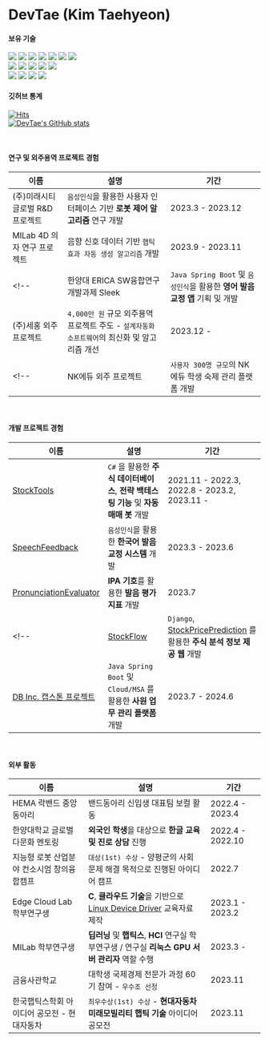 DevTae (Kim Taehyeon)
=====

#### 보유 기술

<div style="display: inline;">
  <img src="https://img.shields.io/badge/Java-007396?style=flat-square&logo=Java&logoColor=white"/>
  <img src="https://img.shields.io/badge/SpringBoot-6DB33F?style=flat-square&logo=Spring&logoColor=white"/>
  <img src="https://img.shields.io/badge/Python-3776AB?style=flat-square&logo=Python&logoColor=white"/>
  <img src="https://img.shields.io/badge/PyTorch-F05032?style=flat-square&logo=PyTorch&logoColor=white"/>
  <img src="https://img.shields.io/badge/django-092E20?style=flat-square&logo=django&logoColor=white"/>
  <img src="https://img.shields.io/badge/C-A8B9CC?style=flat-square&logo=C&logoColor=white"/>
  <!--<img src="https://img.shields.io/badge/PHP-777BB4?style=flat-square&logo=php&logoColor=white"/>-->
  <img src="https://img.shields.io/badge/C%23-239120?style=flat-square&logo=c-sharp&logoColor=white">
  <br/>
  <img src="https://img.shields.io/badge/HTML5-E34F26?style=flat-square&logo=HTML5&logoColor=white"/> 
  <img src="https://img.shields.io/badge/CSS3-1572B6?style=flat-square&logo=CSS3&logoColor=white"/>
  <img src="https://img.shields.io/badge/JavaScript-F7DF1E?style=flat-square&logo=JavaScript&logoColor=white"/>
  <img src="https://img.shields.io/badge/PostgreSQL-4479A1?style=flat-square&logo=PostgreSQL&logoColor=white"/>
  <img src="https://img.shields.io/badge/MySQL-4479A1?style=flat-square&logo=MySQL&logoColor=white"/>
  <br/>
  <img src="https://img.shields.io/badge/Git-F05032?style=flat-square&logo=git&logoColor=white"/>
  <img src="https://img.shields.io/badge/Linux-FCC624?style=flat-square&logo=linux&logoColor=black"/>
  <img src="https://img.shields.io/badge/Ubuntu-E95420?style=flat-square&logo=Ubuntu&logoColor=white"/>
  <img src="https://img.shields.io/badge/Docker-2496ED?style=flat-square&logo=Docker&logoColor=white"/>
</div>

<br/>

#### 깃허브 통계

[![Hits](https://hits.seeyoufarm.com/api/count/incr/badge.svg?url=https%3A%2F%2Fgithub.com%2FDevTae&count_bg=%2379C83D&title_bg=%23555555&icon=&icon_color=%23E7E7E7&title=hits&edge_flat=false)](https://hits.seeyoufarm.com)
<br/>
[![DevTae's GitHub stats](https://github-readme-stats.vercel.app/api?username=DevTae)](https://github.com/anuraghazra/github-readme-stats)

<br/>

#### 연구 및 외주용역 프로젝트 경험
| 이름 | 설명 | 기간 |
|-------|-------------|-------
| (주)미래시티글로벌 R&D 프로젝트 | `음성인식`을 활용한 사용자 인터페이스 기반 **로봇 제어 알고리즘** 연구 개발 | 2023.3 - 2023.12 |
| MILab 4D 의자 연구 프로젝트 | 음향 신호 데이터 기반 `햅틱 효과 자동 생성 알고리즘` 개발 | 2023.9 - 2023.11 |
<!--| 한양대 ERICA SW융합연구개발과제 Sleek | `Java Spring Boot` 및 `음성인식`을 활용한 **영어 발음 교정 앱** 기획 및 개발 | 2023.9 - 2023.12 |-->
| (주)세홍 외주 프로젝트 | `4,000만 원` 규모 외주용역 프로젝트 주도 - `설계자동화 소프트웨어`의 최신화 및 알고리즘 개선 | 2023.12 - |
<!--| NK에듀 외주 프로젝트 | `사용자 300명 규모`의 NK에듀 학생 숙제 관리 플랫폼 개발 | 2023.12 - |-->

<br/>

#### 개발 프로젝트 경험

| 이름 | 설명 | 기간 |
|-------|-------------|-------
| [StockTools](https://github.com/DevTae/StockToolsPreview) | `C#` 을 활용한 **주식 데이터베이스**, **전략 백테스팅 기능** 및 **자동 매매 봇** 개발  | 2021.11 - 2022.3, <br/> 2022.8 - 2023.2, <br/> 2023.11 - |
| [SpeechFeedback](https://github.com/DevTae/SpeechFeedback) | `음성인식`을 활용한 **한국어 발음 교정 시스템** 개발 | 2023.3 - 2023.6 |
| [PronunciationEvaluator](https://github.com/DevTae/PronunciationEvaluator) | **IPA 기호**를 활용한 **발음 평가 지표** 개발 | 2023.7 |
<!--| [StockFlow](https://github.com/DevTae/StockFlow) | `Django`, [StockPricePrediction](https://github.com/DevTae/StockPricePredictionPreview) 를 활용한 **주식 분석 정보 제공 웹** 개발 | 2023.7 - |-->
| [DB Inc. 캡스톤 프로젝트](https://github.com/DB-Inc-Capstone) | `Java Spring Boot` 및 `Cloud/MSA` 를 활용한 **사원 업무 관리 플랫폼** 개발 | 2023.7 - 2024.6 |

<br/>

#### 외부 활동

| 이름 | 설명 | 기간 |
|-------|-------------|-------
| HEMA 락밴드 중앙동아리 | 밴드동아리 신입생 대표팀 보컬 활동 | 2022.4 - 2023.4 |
| 한양대학교 글로벌다문화 멘토링 | **외국인 학생**을 대상으로 **한글 교육 및 진로 상담** 진행 | 2022.4 - 2022.10 |
| 지능형 로봇 산업분야 컨소시엄 창의융합캠프 |  `대상(1st) 수상` - 양평군의 사회 문제 해결 목적으로 진행된 아이디어 캠프 | 2022.7 |
| Edge Cloud Lab 학부연구생 | **C**, **클라우드 기술**을 기반으로 [Linux Device Driver](https://github.com/DevTae/Linux-Device-Driver) 교육자료 제작 | 2023.1 - 2023.2 |
| MILab 학부연구생 | **딥러닝** 및 **햅틱스**, **HCI** 연구실 학부연구생 / 연구실 **리눅스 GPU 서버 관리자** 역할 수행 | 2023.3 - |
| 금융사관학교 | 대학생 국제경제 전문가 과정 60기 참여 - `우수조 선정` | 2023.11 |
| 한국햅틱스학회 아이디어 공모전 - 현대자동차 | `최우수상(1st) 수상` - **현대자동차 미래모빌리티 햅틱 기술** 아이디어 공모전 | 2023.11 |
